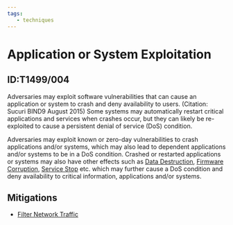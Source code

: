 ```yaml
---
tags:
   - techniques
---
```

# Application or System Exploitation
## ID:T1499/004
Adversaries may exploit software vulnerabilities that can cause an application or system to crash and deny availability to users. (Citation: Sucuri BIND9 August 2015) Some systems may automatically restart critical applications and services when crashes occur, but they can likely be re-exploited to cause a persistent denial of service (DoS) condition.

Adversaries may exploit known or zero-day vulnerabilities to crash applications and/or systems, which may also lead to dependent applications and/or systems to be in a DoS condition. Crashed or restarted applications or systems may also have other effects such as [Data Destruction](/mitre/techniques/T1485), [Firmware Corruption](/mitre/techniques/T1495), [Service Stop](/mitre/techniques/T1489) etc. which may further cause a DoS condition and deny availability to critical information, applications and/or systems. 
## Mitigations
* [Filter Network Traffic](/mitre/mitigations/M1037)
